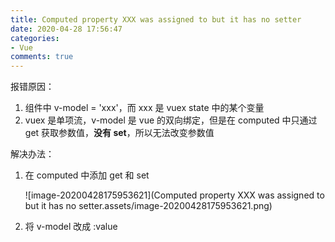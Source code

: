 ```yaml
---
title: Computed property XXX was assigned to but it has no setter
date: 2020-04-28 17:56:47
categories:
- Vue
comments: true
---
```


报错原因：
1. 组件中 v-model = 'xxx'，而 xxx 是 vuex state 中的某个变量
2. vuex 是单项流，v-model 是 vue 的双向绑定，但是在 computed 中只通过 get 获取参数值，**没有 set**，所以无法改变参数值

<!-- more -->

解决办法：

1. 在 computed 中添加 get 和 set

   ![image-20200428175953621](Computed property XXX was assigned to but it has no setter.assets/image-20200428175953621.png)

2. 将 v-model 改成 :value